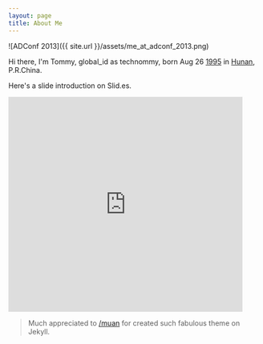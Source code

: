 ```yaml
---
layout: page
title: About Me
---
```


![ADConf 2013]({{ site.url }}/assets/me_at_adconf_2013.png)

Hi there, I'm Tommy, global_id as technommy, born Aug 26 <a href="http://en.wikipedia.org/wiki/1995" target="_blank">1995</a> in <a href="http://en.wikipedia.org/wiki/Hunan" target="_blank">Hunan</a>, P.R.China.

Here's a slide introduction on Slid.es.

<iframe src="http://slid.es/technommy/sphinx-intro/embed" width="467" height="430" scrolling="no" frameborder="0" webkitallowfullscreen mozallowfullscreen allowfullscreen></iframe>

> Much appreciated to [/muan](https://github.com/muan) for created such fabulous theme on Jekyll.
